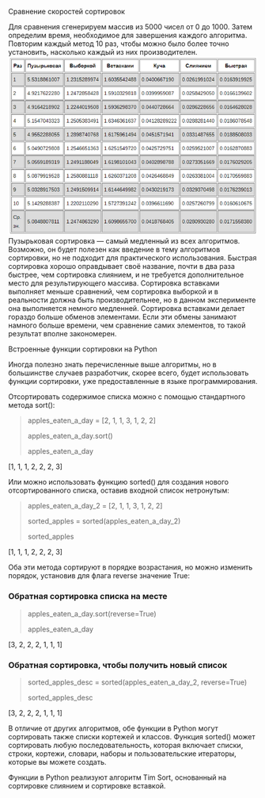 Сравнение скоростей сортировок

Для сравнения сгенерируем массив из 5000 чисел от 0 до 1000. Затем определим время, необходимое для завершения каждого алгоритма. Повторим каждый метод 10 раз, чтобы можно было более точно установить, насколько каждый из них производителен.
![img.png](img.png)
Пузырьковая сортировка — самый медленный из всех алгоритмов. Возможно, он будет полезен как введение в тему алгоритмов сортировки, но не подходит для практического использования.
Быстрая сортировка хорошо оправдывает своё название, почти в два раза быстрее, чем сортировка слиянием, и не требуется дополнительное место для результирующего массива.
Сортировка вставками выполняет меньше сравнений, чем сортировка выборкой и в реальности должна быть производительнее, но в данном эксперименте она выполняется немного медленней. Сортировка вставками делает гораздо больше обменов элементами. Если эти обмены занимают намного больше времени, чем сравнение самих элементов, то такой результат вполне закономерен.

Встроенные функции сортировки на Python

Иногда полезно знать перечисленные выше алгоритмы, но в большинстве случаев разработчик, скорее всего, будет использовать функции сортировки, уже предоставленные в языке программирования.

Отсортировать содержимое списка можно с помощью стандартного метода sort():

> apples_eaten_a_day = [2, 1, 1, 3, 1, 2, 2]
> 
> apples_eaten_a_day.sort()
> 
> apples_eaten_a_day
> 
[1, 1, 1, 2, 2, 2, 3]

Или можно использовать функцию sorted() для создания нового отсортированного списка, оставив входной список нетронутым:

>apples_eaten_a_day_2 = [2, 1, 1, 3, 1, 2, 2]
> 
>sorted_apples = sorted(apples_eaten_a_day_2)
> 
>sorted_apples
> 
[1, 1, 1, 2, 2, 2, 3]

Оба эти метода сортируют в порядке возрастания, но можно изменить порядок, установив для флага reverse значение True:

### Обратная сортировка списка на месте
> apples_eaten_a_day.sort(reverse=True)
> 
> apples_eaten_a_day
> 
[3, 2, 2, 2, 1, 1, 1]

### Обратная сортировка, чтобы получить новый список
> sorted_apples_desc = sorted(apples_eaten_a_day_2, reverse=True)
> 
> sorted_apples_desc
> 
[3, 2, 2, 2, 1, 1, 1]

В отличие от других алгоритмов, обе функции в Python могут сортировать также списки кортежей и классов. Функция sorted() может сортировать любую последовательность, которая включает списки, строки, кортежи, словари, наборы и пользовательские итераторы, которые вы можете создать.

Функции в Python реализуют алгоритм Tim Sort, основанный на сортировке слиянием и сортировке вставкой.